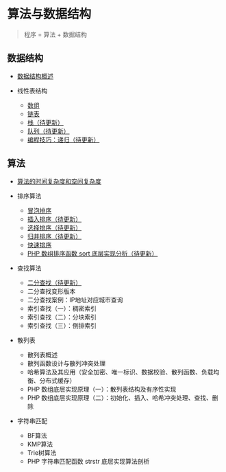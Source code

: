 # 算法与数据结构

> 程序 = 算法 + 数据结构

## 数据结构

- [数据结构概述](data-struct-1.md)

- 线性表结构
    - [数组](data-struct-tree.md)
    - [链表](data-struct-linked-list.md)
    - [栈（待更新）](data-struct-stack.md)
    - [队列（待更新）](data-struct-queue.md)
    - [编程技巧：递归（待更新）](recursion.md)

## 算法

- [算法的时间复杂度和空间复杂度](complexity.md)

- 排序算法
    - [冒泡排序](bubble-sort.md)
    - [插入排序（待更新）](insert-sort.md)
    - [选择排序（待更新）](select-sort.md)
    - [归并排序（待更新）](merging-sort.md)
    - [快速排序](quick-sort.md)
    - [PHP 数组排序函数 sort 底层实现分析（待更新）](php-sort-function-analyze.md)

- 查找算法
    - [二分查找（待更新）](binary-search.md)
    - 二分查找变形版本
    - 二分查找案例：IP地址对应城市查询
    - 索引查找（一）：稠密索引
    - 索引查找（二）：分块索引
    - 索引查找（三）：倒排索引
    
- 散列表
    - 散列表概述
    - 散列函数设计与散列冲突处理
    - 哈希算法及其应用（安全加密、唯一标识、数据校验、散列函数、负载均衡、分布式缓存）
    - PHP 数组底层实现原理（一）：散列表结构及有序性实现
    - PHP 数组底层实现原理（二）：初始化、插入、哈希冲突处理、查找、删除

- 字符串匹配
    - BF算法
    - KMP算法
    - Trie树算法
    - PHP 字符串匹配函数 strstr 底层实现算法剖析


